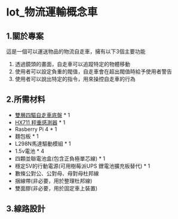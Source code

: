 # Iot_物流運輸概念車
## 1.關於專案
這是一個可以運送物品的物流自走車，擁有以下3個主要功能
1. 透過鏡頭的畫面，自走車可以追蹤特定的物體移動
2. 使用者可以設定負重的閥值，自走車會在超出閥值時給予使用者警告
3. 使用者可以說出特定的指令，用來操控自走車的行為
## 2.所需材料
- [雙層四驅自走車底盤](https://www.tenlong.com.tw/products/10241289256) * 1
- [HX711 秤重感測器](https://reurl.cc/O5bRQ7) * 1
- Rasberry Pi 4 * 1
- 麵包板 * 1
- L298N馬達驅動模組 * 1
- 1.5v電池 * 4
- 四顆並聯電池盒(包含正負極單芯線) * 1
- 穩定5V的行動電源(可用樹莓派UPS 鋰電池擴充板替代) * 1
- 數條公對公、公對母、母對母杜邦線
- 捆線帶(非必要，用於整理杜邦線)
- 雙面膠(非必要，用於固定車上裝置)
## 3.線路設計
